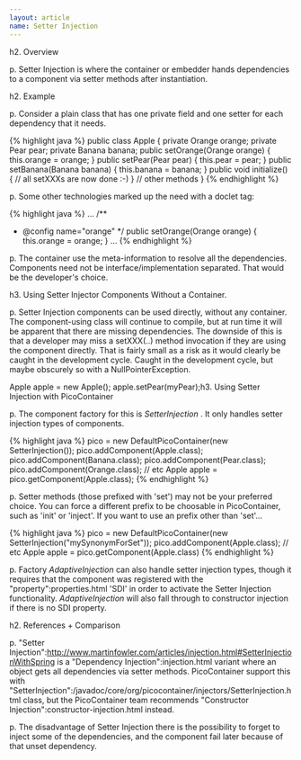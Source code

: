 ```yaml
---
layout: article
name: Setter Injection
---
```


h2. Overview

p. Setter Injection is where the container or embedder hands dependencies to a component via setter methods after instantiation.

h2. Example

p. Consider a plain class that has one private field and one setter for each dependency that it needs.

{% highlight java %}
public class Apple {
  private Orange orange;
  private Pear pear;
  private Banana banana;
  public setOrange(Orange orange) {
    this.orange = orange;
  }
  public setPear(Pear pear) {
    this.pear = pear;
  }
  public setBanana(Banana banana) {
    this.banana = banana;
  }
  public void initialize() { 
    // all setXXXs are now done :-) 
  } 
  // other methods 
}
{% endhighlight %}

p. Some other technologies marked up the need with a doclet tag:

{% highlight java %}
... 
/** 
  * @config name="orange"
  */ 
public setOrange(Orange orange) {
  this.orange = orange; 
} ...
{% endhighlight %}

p. The container use the meta-information to resolve all the dependencies. Components need not be interface/implementation separated. That would be the developer's choice.

h3. Using Setter Injector Components Without a Container.

p. Setter Injection components can be used directly, without any container. The component-using class will continue to compile, but at run time it will be apparent that there are missing dependencies. The downside of this is that a developer may miss a setXXX(..) method invocation if they are using the component directly. That is fairly small as a risk as it would clearly be caught in the development cycle. Caught in the development cycle, but maybe obscurely so with a NullPointerException.

Apple apple = new Apple(); apple.setPear(myPear);h3. Using Setter Injection with PicoContainer

p. The component factory for this is *SetterInjection* . It only handles setter injection types of components.

{% highlight java %}
pico = new DefaultPicoContainer(new SetterInjection());
pico.addComponent(Apple.class);
pico.addComponent(Banana.class);
pico.addComponent(Pear.class);
pico.addComponent(Orange.class); // etc Apple apple = pico.getComponent(Apple.class);
{% endhighlight %}

p. Setter methods (those prefixed with 'set') may not be your preferred choice. You can force a different prefix to be choosable in PicoContainer, such as 'init' or 'inject'. If you want to use an prefix other than 'set'...

{% highlight java %}
pico = new DefaultPicoContainer(new SetterInjection("mySynonymForSet"));
pico.addComponent(Apple.class); // etc 
Apple apple = pico.getComponent(Apple.class)
{% endhighlight %}

p. Factory *AdaptiveInjection* can also handle setter injection types, though it requires that the component was registered with the "property":properties.html 'SDI' in order to activate the Setter Injection functionality. *AdaptiveInjection* will also fall through to constructor injection if there is no SDI property.

h2. References + Comparison

p.  "Setter Injection":http://www.martinfowler.com/articles/injection.html#SetterInjectionWithSpring is a "Dependency Injection":injection.html variant where an object gets all dependencies via setter methods. PicoContainer support this with "SetterInjection":/javadoc/core/org/picocontainer/injectors/SetterInjection.html class, but the PicoContainer team recommends "Constructor Injection":constructor-injection.html instead.

p. The disadvantage of Setter Injection there is the possibility to forget to inject some of the dependencies, and the component fail later because of that unset dependency.

